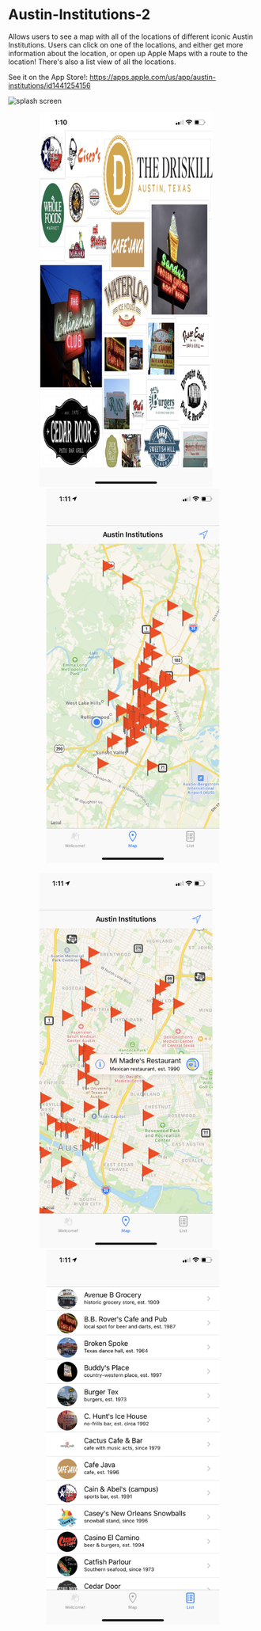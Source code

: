# Austin-Institutions-2

Allows users to see a map with all of the locations of different iconic Austin Institutions. Users can click on one of the locations, and either get more information about the location, or open up Apple Maps with a route to the location! There's also a list view of all the locations.

See it on the App Store!: https://apps.apple.com/us/app/austin-institutions/id1441254156

![splash screen]()


<p align="center">
  <img src="https://github.com/JorgeAntonio512/Austin-Institutions-2/blob/master/IMG_2898.PNG?raw=true" width="350" title="splash screen">&emsp;&emsp;
  <img src="https://github.com/JorgeAntonio512/Austin-Institutions-2/blob/master/IMG_2899.PNG?raw=true" width="350" title="map view"></br></br>
  <img src="https://github.com/JorgeAntonio512/Austin-Institutions-2/blob/master/IMG_2900.PNG?raw=true" width="350" title="specific location">&emsp;&emsp;
  <img src="https://github.com/JorgeAntonio512/Austin-Institutions-2/blob/master/IMG_2901.PNG?raw=true" width="350" title="list view">
</p>
